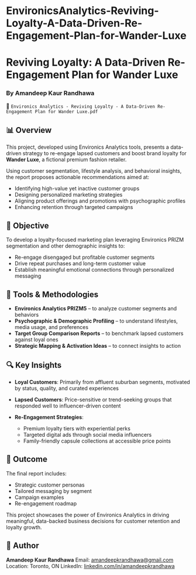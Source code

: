 # EnvironicsAnalytics-Reviving-Loyalty-A-Data-Driven-Re-Engagement-Plan-for-Wander-Luxe





# Reviving Loyalty: A Data-Driven Re-Engagement Plan for Wander Luxe

### By Amandeep Kaur Randhawa

📄 `Environics Analytics - Reviving Loyalty - A Data-Driven Re-Engagement Plan for Wander Luxe.pdf`

## 📊 Overview

This project, developed using Environics Analytics tools, presents a data-driven strategy to re-engage lapsed customers and boost brand loyalty for **Wander Luxe**, a fictional premium fashion retailer.

Using customer segmentation, lifestyle analysis, and behavioral insights, the report proposes actionable recommendations aimed at:

* Identifying high-value yet inactive customer groups
* Designing personalized marketing strategies
* Aligning product offerings and promotions with psychographic profiles
* Enhancing retention through targeted campaigns

## 🎯 Objective

To develop a loyalty-focused marketing plan leveraging Environics PRIZM segmentation and other demographic insights to:

* Re-engage disengaged but profitable customer segments
* Drive repeat purchases and long-term customer value
* Establish meaningful emotional connections through personalized messaging

## 🧰 Tools & Methodologies

* **Environics Analytics PRIZM5** – to analyze customer segments and behaviors
* **Psychographic & Demographic Profiling** – to understand lifestyles, media usage, and preferences
* **Target Group Comparison Reports** – to benchmark lapsed customers against loyal ones
* **Strategic Mapping & Activation Ideas** – to connect insights to action

## 🔍 Key Insights

* **Loyal Customers**: Primarily from affluent suburban segments, motivated by status, quality, and curated experiences
* **Lapsed Customers**: Price-sensitive or trend-seeking groups that responded well to influencer-driven content
* **Re-Engagement Strategies**:

  * Premium loyalty tiers with experiential perks
  * Targeted digital ads through social media influencers
  * Family-friendly capsule collections at accessible price points

## 📌 Outcome

The final report includes:

* Strategic customer personas
* Tailored messaging by segment
* Campaign examples
* Re-engagement roadmap

This project showcases the power of Environics Analytics in driving meaningful, data-backed business decisions for customer retention and loyalty growth.

## 👤 Author

**Amandeep Kaur Randhawa**
Email: [amandeepkrandhawa@gmail.com](mailto:amandeepkrandhawa@gmail.com)
Location: Toronto, ON
LinkedIn: [linkedin.com/in/amandeepkrandhawa](https://www.linkedin.com/in/amandeepkrandhawa)

